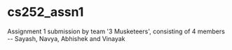 # cs252_assn1
Assignment 1 submission by team '3 Musketeers', consisting of 4 members -- Sayash, Navya, Abhishek and Vinayak
